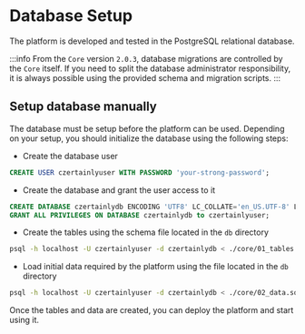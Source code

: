 # Database Setup

The platform is developed and tested in the PostgreSQL relational database.

:::info
From the `Core` version `2.0.3`, database migrations are controlled by the `Core` itself. If you need to split the database administrator responsibility, it is always possible using the provided schema and migration scripts.
:::

## Setup database manually

The database must be setup before the platform can be used. Depending on your setup, you should initialize the database using the following steps:

- Create the database user
```sql
CREATE USER czertainlyuser WITH PASSWORD 'your-strong-password';
```

- Create the database and grant the user access to it
```sql
CREATE DATABASE czertainlydb ENCODING 'UTF8' LC_COLLATE='en_US.UTF-8' LC_CTYPE='en_US.UTF-8' TEMPLATE=template0;
GRANT ALL PRIVILEGES ON DATABASE czertainlydb to czertainlyuser;
```

- Create the tables using the schema file located in the `db` directory
```bash
psql -h localhost -U czertainlyuser -d czertainlydb < ./core/01_tables.sql
```

- Load initial data required by the platform using the file located in the `db` directory
```bash
psql -h localhost -U czertainlyuser -d czertainlydb < ./core/02_data.sql
```

Once the tables and data are created, you can deploy the platform and start using it.